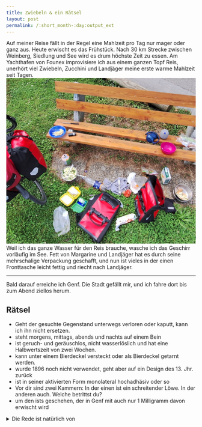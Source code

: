 ```yaml
---
title: Zwiebeln & ein Rätsel
layout: post
permalink: /:short_month-:day:output_ext
---
```

Auf meiner Reise fällt in der Regel eine Mahlzeit pro Tag nur mager oder ganz aus. Heute erwischt es das Frühstück. Nach 30 km Strecke zwischen Weinberg, Siedlung und See wird es drum höchste Zeit zu essen. Am Yachthafen von Founex improvisiere ich aus einem ganzen Topf Reis, unerhört viel Zwiebeln, Zucchini und Landjäger meine erste warme Mahlzeit seit Tagen.
![](assets/20240710_151303.jpg)
Weil ich das ganze Wasser für den Reis brauche, wasche ich das Geschirr vorläufig im See. Fett von Margarine und Landjäger hat es durch seine mehrschalige Verpackung geschafft, und nun ist vieles in der einen Fronttasche leicht fettig und riecht nach Landjäger.

---

Bald darauf erreiche ich Genf. Die Stadt gefällt mir, und ich fahre dort bis zum Abend ziellos herum.
## Rätsel
- Geht der gesuchte Gegenstand unterwegs verloren oder kaputt, kann ich ihn nicht ersetzen.
- steht morgens, mittags, abends und nachts auf einem Bein
- ist geruch- und geräuschlos, nicht wasserlöslich und hat eine Halbwertszeit von zwei Wochen.
- kann unter einem Bierdeckel versteckt oder als Bierdeckel getarnt werden.
- wurde 1896 noch nicht verwendet, geht aber auf ein Design des 13. Jhr. zurück
- ist in seiner aktivierten Form monolateral hochadhäsiv oder so
- Vor dir sind zwei Kammern: In der einen ist ein schreitender Löwe. In der anderen auch. Welche betrittst du?
- um den ists geschehen, der in Genf mit auch nur 1 Milligramm davon erwischt wird
<details>
<summary>Die Rede ist natürlich von</summary>
...den FC-Winti-Aufklebern!
![](assets/20240711_153603.jpg)
Spätestens seit den [Übergriffen der FC Servette-Fans nach dem Cup-Halbfinal](https://www.baseljetzt.ch/servette-fans-attackieren-nach-cup-spiel-sicherheitskraefte/217416) dürfte klar sein, dass jeder Winterthurer auf die Ultras des Genfer Vereins nicht gut zu sprechen ist. Umso wichtiger, direkt auf deren Territorium Präsenz zu markieren. Riskierend, von gewalttätigen Fans erwischt zu werden, fahre ich kreuz und quer durch das internationale Viertel, die lebendige Innenstadt und endlose Wohnquartiere, den Blick stets auf die Pfähle der Strassenschilder geheftet, um allfällige Servette-Sticker zu überkleben. Der unglücklichste meiner FC Winterthur-Sticker überlebt stramme 10 Sekunden, bis ihn ein vorbeifahrender Servette-Fan zerkratzt und mir im Wegfahren noch *Scheiss Lausanne! Scheiss Winti!* hinterherruft. Davor habe ich von eben jenem Strassenschild zwei gegnerische Sticker sorgfältig entfernt und klebe, nachdem er weggefahren ist, einfach wieder einen eigenen dorthin.
</details>